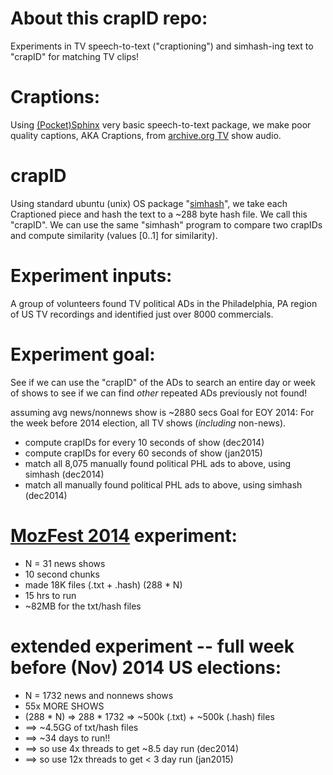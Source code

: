 # About this crapID repo:
Experiments in TV speech-to-text ("craptioning") and simhash-ing text to "crapID" for matching TV clips!

# Craptions:
Using <a href="http://en.wikipedia.org/wiki/CMU_Sphinx#PocketSphinx">(Pocket)Sphinx</a> very basic speech-to-text package, we make poor quality captions, AKA Craptions, from <a href="https://archive.org/tv">archive.org TV<a/> show audio.

# crapID
Using standard ubuntu (unix) OS package "<a href="http://manpages.ubuntu.com/manpages/man1/simhash.1.html">simhash</a>", we take each Craptioned piece and hash the text to a ~288 byte hash file.  We call this "crapID".  We can use the same "simhash" program to compare two crapIDs and compute similarity (values [0..1] for similarity).


# Experiment inputs:
A group of volunteers found TV political ADs in the Philadelphia, PA region of US TV recordings and identified just over 8000 commercials.

# Experiment goal:
See if we can use the "crapID" of the ADs to search an entire day or week of shows to see if we can find *other* repeated ADs previously not found!


assuming avg news/nonnews show is ~2880 secs
Goal for EOY 2014:
For the week before 2014 election, all TV shows (*including* non-news).
  - compute crapIDs for every 10 seconds of show (dec2014)
  - compute crapIDs for every 60 seconds of show (jan2015)
  - match all 8,075 manually found political PHL ads to above, using simhash (dec2014)
  - match all manually found political PHL ads to above, using simhash (dec2014)

# <a href="http://mozfestartoftheweb.tumblr.com/">MozFest 2014</a> experiment:
  - N = 31 news shows
  - 10 second chunks
  - made 18K files (.txt + .hash)  (288 * N)
  - 15 hrs to run
  - ~82MB for the txt/hash files

# extended experiment -- full week before (Nov) 2014 US elections:
  - N = 1732 news and nonnews shows
  - 55x MORE SHOWS
  - (288 * N) => 288 * 1732 => ~500k (.txt) + ~500k (.hash) files
  - ==> ~4.5GG of txt/hash files
  - ==> ~34 days to run!!
  - ==> so use  4x threads to get ~8.5 day run (dec2014)
  - ==> so use 12x threads to get < 3  day run (jan2015)
